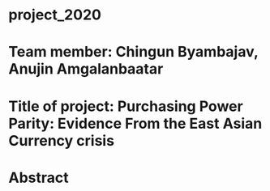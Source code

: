 # project_2020
# Team member: Chingun Byambajav, Anujin Amgalanbaatar
# Title of project: Purchasing Power Parity: Evidence From the East Asian Currency crisis
# Abstract
